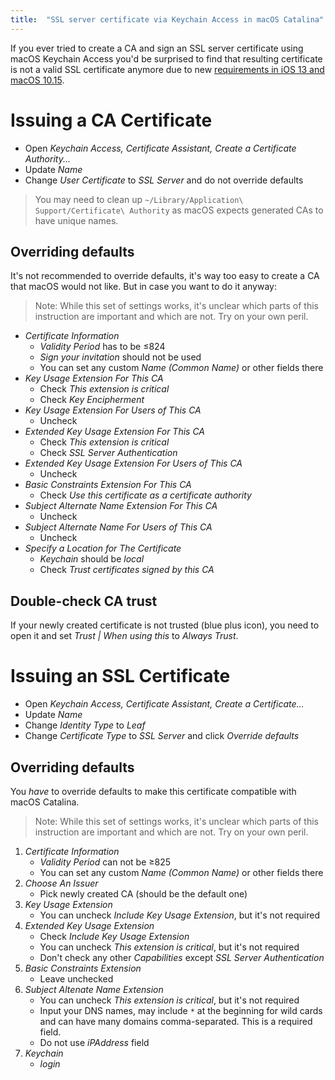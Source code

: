 ```yaml
---
title:  "SSL server certificate via Keychain Access in macOS Catalina"
---
```


If you ever tried to create a CA and sign an SSL server certificate using
macOS Keychain Access you'd be surprised to find that resulting certificate
is not a valid SSL certificate anymore due to new
[requirements in iOS 13 and macOS 10.15](https://support.apple.com/en-us/HT210176).

<!--more-->

# Issuing a CA Certificate

- Open _Keychain Access, Certificate Assistant, Create a Certificate Authority..._
- Update _Name_
- Change _User Certificate_ to _SSL Server_ and do not override defaults

> You may need to clean up
  `~/Library/Application\ Support/Certificate\ Authority` as macOS expects
  generated CAs to have unique names.

## Overriding defaults

It's not recommended to override defaults, it's way too easy to create a CA
that macOS would not like. But in case you want to do it anyway:

> Note: While this set of settings works, it's unclear which parts of this
instruction are important and which are not. Try on your own peril.

- _Certificate Information_
  - _Validity Period_ has to be ≤824
  - _Sign your invitation_ should not be used
   - You can set any custom _Name (Common Name)_ or other fields there
- _Key Usage Extension For This CA_
  - Check _This extension is critical_
  - Check _Key Encipherment_
- _Key Usage Extension For Users of This CA_
  - Uncheck
- _Extended Key Usage Extension For This CA_
  - Check _This extension is critical_
  - Check _SSL Server Authentication_
- _Extended Key Usage Extension For Users of This CA_
  - Uncheck
- _Basic Constraints Extension For This CA_
  - Check _Use this certificate as a certificate authority_
- _Subject Alternate Name Extension For This CA_
  - Uncheck
- _Subject Alternate Name For Users of This CA_
  - Uncheck
- _Specify a Location for The Certificate_
  - _Keychain_ should be _local_
  - Check _Trust certificates signed by this CA_

## Double-check CA trust

If your newly created certificate is not trusted (blue plus icon),
you need to open it and set _Trust | When using this_ to _Always Trust_.

# Issuing an SSL Certificate

- Open _Keychain Access, Certificate Assistant, Create a Certificate..._
- Update _Name_
- Change _Identity Type_ to _Leaf_
- Change _Certificate Type_ to _SSL Server_ and click _Override defaults_

## Overriding defaults

You _have_ to override defaults to make this certificate compatible with macOS
Catalina.

> Note: While this set of settings works, it's unclear which parts of this
instruction are important and which are not. Try on your own peril.

1. _Certificate Information_
   - _Validity Period_ can not be ≥825
   - You can set any custom _Name (Common Name)_ or other fields there
1. _Choose An Issuer_
   - Pick newly created CA (should be the default one)
1. _Key Usage Extension_
   - You can uncheck _Include Key Usage Extension_, but it's not required
1. _Extended Key Usage Extension_
   - Check _Include Key Usage Extension_
   - You can uncheck _This extension is critical_, but it's not required
   - Don't check any other _Capabilities_ except _SSL Server Authentication_
1. _Basic Constraints Extension_
   - Leave unchecked
1. _Subject Altenate Name Extension_
   - You can uncheck _This extension is critical_, but it's not required
   - Input your DNS names, may include `*` at the beginning for wild cards
     and can have many domains comma-separated. This is a required field.
   - Do not use _iPAddress_ field
1. _Keychain_
   - _login_

